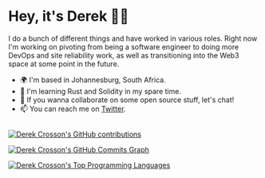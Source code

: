 Hey, it's Derek :wave:&#127998;
=================================

I do a bunch of different things and have worked in various roles. Right now I'm working on pivoting from being a software engineer to doing more DevOps and site reliability work, as well as transitioning into the Web3 space at some point in the future.

* 🌍  I'm based in Johannesburg, South Africa.
* 🧠  I'm learning Rust and Solidity in my spare time.
* 🤝  If you wanna collaborate on some open source stuff, let's chat!
* 📫  You can reach me on [Twitter](https://twitter.com/nossorckered).

<a href="http://www.github.com/DerekCrosson"><img src="https://github-readme-stats.vercel.app/api?username=DerekCrosson&show_icons=true&hide=&count_private=true&title_color=5dbb63&text_color=1c1917&icon_color=1c1917&bg_color=ffffff&hide_border=true&show_icons=true" alt="" /></a>

[![Derek Crosson's GitHub contributions](https://github-readme-streak-stats.herokuapp.com?user=DerekCrosson&date_format=j%20M%5B%20Y%5D&background=FFFFFF&ring=1c1917&fire=1c1917&currStreakLabel=1C1917&sideNums=1C1917&sideLabels=1C1917&dates=1C1917&stroke=FFFFFF00&currStreakNum=1c1917)](https://git.io/streak-stats)

<a href="http://www.github.com/DerekCrosson"><img src="https://activity-graph.herokuapp.com/graph?username=DerekCrosson&bg_color=ffffff&color=1c1917&line=5dbb63&point=1c1917&area_color=ffffff&area=true&hide_border=true&custom_title=GitHub%20Commits%20Graph" alt="Derek Crosson's GitHub Commits Graph" /></a>

<a href="https://github.com/DerekCrosson" align="left"><img src="https://github-readme-stats.vercel.app/api/top-langs/?username=DerekCrosson&langs_count=10&title_color=1c1917&text_color=1c1917&icon_color=1c1917&bg_color=ffffff&hide_border=true&locale=en&custom_title=Top%20%Languages" alt="Derek Crosson's Top Programming Languages" /></a>
